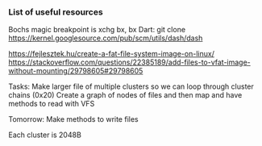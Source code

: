 ### List of useful resources

Bochs magic breakpoint is xchg bx, bx
Dart: git clone https://kernel.googlesource.com/pub/scm/utils/dash/dash 

https://fejlesztek.hu/create-a-fat-file-system-image-on-linux/
https://stackoverflow.com/questions/22385189/add-files-to-vfat-image-without-mounting/29798605#29798605

Tasks:
Make larger file of multiple clusters so we can loop through cluster chains (0x20)
Create a graph of nodes of files and then map and have methods to read with VFS

Tomorrow:
Make methods to write files

Each cluster is 2048B